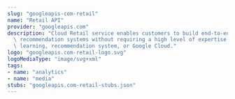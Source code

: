 ```yaml
---
slug: "googleapis-com-retail"
name: "Retail API"
provider: "googleapis.com"
description: "Cloud Retail service enables customers to build end-to-end personalized\
  \ recommendation systems without requiring a high level of expertise in machine\
  \ learning, recommendation system, or Google Cloud."
logo: "googleapis.com-retail-logo.svg"
logoMediaType: "image/svg+xml"
tags:
- name: "analytics"
- name: "media"
stubs: "googleapis.com-retail-stubs.json"
---
```


